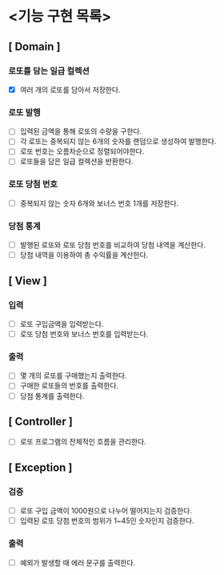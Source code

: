# <기능 구현 목록>

## [ Domain ]

### 로또를 담는 일급 컬렉션

- [x] 여러 개의 로또를 담아서 저장한다.

### 로또 발행

- [ ] 입력된 금액을 통해 로또의 수량을 구한다.
- [ ] 각 로또는 중복되지 않는 6개의 숫자를 랜덤으로 생성하여 발행한다.
- [ ] 로또 번호는 오름차순으로 정렬되어야한다.
- [ ] 로또들을 담은 일급 컬렉션을 반환한다.

### 로또 당첨 번호

- [ ] 중복되지 않는 숫자 6개와 보너스 번호 1개를 저장한다.

### 당첨 통계

- [ ] 발행된 로또와 로또 당첨 번호를 비교하여 당첨 내역을 계산한다.
- [ ] 당첨 내역을 이용하여 총 수익률을 계산한다.

## [ View ]

### 입력

- [ ] 로또 구입금액을 입력받는다.
- [ ] 로또 당첨 번호와 보너스 번호를 입력받는다.

### 출력

- [ ] 몇 개의 로또를 구매했는지 출력한다.
- [ ] 구매한 로또들의 번호를 출력한다.
- [ ] 당첨 통계를 출력한다.

## [ Controller ]

- [ ] 로또 프로그램의 전체적인 흐름을 관리한다.

## [ Exception ]

### 검증

- [ ] 로또 구입 금액이 1000원으로 나누어 떨어지는지 검증한다.
- [ ] 입력된 로또 당첨 번호의 범위가 1~45인 숫자인지 검증한다.

### 출력

- [ ] 예외가 발생할 때 에러 문구를 출력한다.